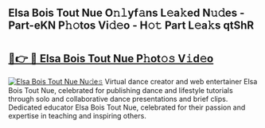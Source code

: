## Elsa Bois Tout Nue O𝚗𝚕yf𝚊ns L𝚎a𝚔ed N𝚞𝚍es - Part-eKN P𝚑𝚘tos Vi𝚍𝚎o - H𝚘𝚝 Part L𝚎a𝚔s qtShR

# <h2><a href="http://kf6e7q.oniu.top/?m=Elsa+Bois+Tout+Nue">🔗👉 🔴 Elsa Bois Tout Nue P𝚑ot𝚘𝚜 V𝚒d𝚎o</a></h2>

[![Elsa Bois Tout Nue Nu𝚍e𝚜](https://i.imgur.com/0qMVB7G.gif)](http://kf6e7q.oniu.top/?m=Elsa+Bois+Tout+Nue)
Virtual dance creator and web entertainer Elsa Bois Tout Nue, celebrated for publishing dance and lifestyle tutorials through solo and collaborative dance presentations and brief clips. Dedicated educator Elsa Bois Tout Nue, celebrated for their passion and expertise in teaching and inspiring others.  
